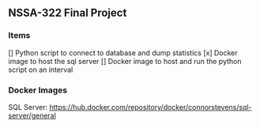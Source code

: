 ## NSSA-322 Final Project

### Items

[] Python script to connect to database and dump statistics
[x] Docker image to host the sql server
[] Docker image to host and run the python script on an interval

### Docker Images

SQL Server: https://hub.docker.com/repository/docker/connorstevens/sql-server/general
